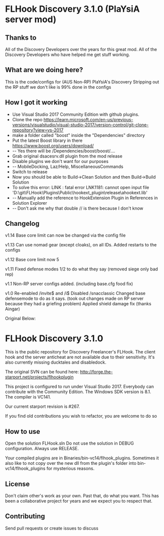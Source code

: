 FLHook Discovery 3.1.0 (PlaYsiA server mod)
=============

Thanks to
-------

All of the Discovery Developers over the years for this great mod.
All of the Discovery Developers who have helped me get stuff working.


What are we doing here?
-------

This is the code/configs for (AUS Non-RP) PlaYsiA's Discovery
Stripping out the RP stuff we don't like is 99% done in the configs


How I got it working
-------

- Use Visual Studio 2017 Community Edition with github plugins.
- Clone  the repo https://learn.microsoft.com/en-us/previous-versions/visualstudio/visual-studio-2017/version-control/git-clone-repository?view=vs-2017
- make a folder called "boost" inside the "Dependencies" directory
- Put the latest Boost library in there https://www.boost.org/users/download/
- -- Yes there will be /Dependencies/boost/boost/....
- Grab original dsacesrv.dll plugin from the mod release
- Disable plugins we don't want for our purposes
- -- MobileDocking, Laz/Help, MiscellaneousCommands
- Switch to release
- Now you should be able to Build->Clean Solution and then Build->Build Solution
- To solve this error: LINK : fatal error LNK1181: cannot open input file 'D:\git\FLHook\\Plugins\Public\hookext_plugin\release\ahookext.lib'
- -- Manually add the reference to HookExtension Plugin in References in Solution Explorer
- -- Don't ask me why that double // is there because I don't know

Changelog
-------

v1.14
Base core limit can now be changed via the config file

v1.13
Can use nomad gear (except cloaks), on all IDs.
Added restarts to the configs

v1.12
Base core limit now 5

v1.11
Fixed defense modes 1/2 to do what they say (removed siege only bad rep)

v1.1
Non-RP server configs added. (including base.cfg food fix)

v1.0
Re-enabled /invite$ and /i$
Disabled /snacclassic
Changed base defensemode to do as it says. (took out changes made on RP server because they had a griefing problem)
Applied shield damage fix (thanks Aingar)


Original Below:


FLHook Discovery 3.1.0
=============

This is the public repository for Discovery Freelancer's FLHook.
The client hook and the server anticheat are not available due to their sensitivity.
It's also currently missing ducktales and disabledock.

The original SVN can be found here: http://forge.the-starport.net/projects/flhookplugin

This project is configured to run under Visual Studio 2017. Everybody can contribute with the Community Edition.
The Windows SDK version is 8.1. 
The compiler is VC141.

Our current starport revision is #267.

If you find old contributions you wish to refactor, you are welcome to do so

How to use
-------

Open the solution FLHook.sln
Do not use the solution in DEBUG configuration. Always use RELEASE.

Your compiled plugins are in Binaries/bin-vc14/flhook_plugins.
Sometimes it also like to not copy over the new dll from the plugin's folder into bin-vc14/flhook_plugins for mysterious reasons.

License
-------

Don't claim other's work as your own. Past that, do what you want.
This has been a collaborative project for years and we expect you to respect that.

Contributing
------------

Send pull requests or create issues to discuss
